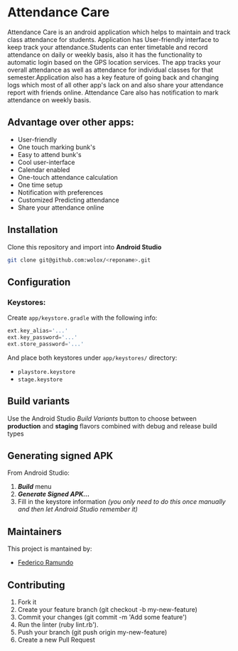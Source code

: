 # Attendance Care

Attendance Care is an android application which helps to maintain and track class attendance for students. Application has User-friendly interface to keep track your attendance.Students can enter timetable and record attendance on daily or weekly basis, also it has the functionality to automatic login based on the GPS location services. The app tracks your overall attendance as well as attendance for individual classes for that semester.Application also has a key feature of going back and changing logs which most of all other app's lack on and also share your attendance report with friends online. Attendance Care also has notification to mark attendance on weekly basis.

## Advantage over other apps:

- User-friendly
- One touch marking bunk's
- Easy to attend bunk's
- Cool user-interface
- Calendar enabled
- One-touch attendance calculation
- One time setup
- Notification with preferences
- Customized Predicting attendance
- Share your attendance online


## Installation
Clone this repository and import into **Android Studio**
```bash
git clone git@github.com:wolox/<reponame>.git
```

## Configuration
### Keystores:
Create `app/keystore.gradle` with the following info:
```gradle
ext.key_alias='...'
ext.key_password='...'
ext.store_password='...'
```
And place both keystores under `app/keystores/` directory:
- `playstore.keystore`
- `stage.keystore`


## Build variants
Use the Android Studio *Build Variants* button to choose between **production** and **staging** flavors combined with debug and release build types


## Generating signed APK
From Android Studio:
1. ***Build*** menu
2. ***Generate Signed APK...***
3. Fill in the keystore information *(you only need to do this once manually and then let Android Studio remember it)*

## Maintainers
This project is mantained by:
* [Federico Ramundo](http://github.com/framundo)


## Contributing

1. Fork it
2. Create your feature branch (git checkout -b my-new-feature)
3. Commit your changes (git commit -m 'Add some feature')
4. Run the linter (ruby lint.rb').
5. Push your branch (git push origin my-new-feature)
6. Create a new Pull Request
